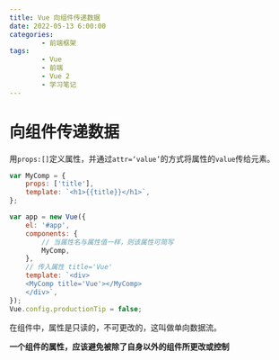 ```yaml
---
title: Vue 向组件传递数据
date: 2022-05-13 6:00:00
categories:
        - 前端框架
tags:
        - Vue
        - 前端
        - Vue 2
        - 学习笔记
---
```


# 向组件传递数据

用`props:[]`定义属性，并通过`attr=‘value’`的方式将属性的`value`传给元素。

```js
var MyComp = {
	props: ['title'],
	template: `<h1>{{title}}</h1>`,
};

var app = new Vue({
	el: '#app',
	components: {
		// 当属性名与属性值一样，则该属性可简写
		MyComp,
	},
	// 传入属性 title='Vue'
	template: `<div>
    <MyComp title='Vue'></MyComp>
    </div>`,
});
Vue.config.productionTip = false;
```

在组件中，属性是只读的，不可更改的，这叫做单向数据流。

**一个组件的属性，应该避免被除了自身以外的组件所更改或控制**
